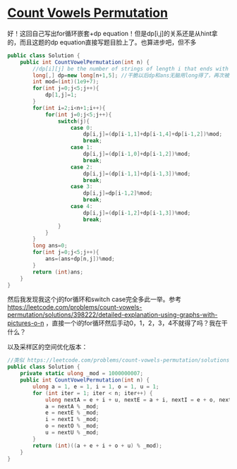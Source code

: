 # [Count Vowels Permutation](https://leetcode.com/problems/count-vowels-permutation)

好！这回自己写出for循环嵌套+dp equation！但是dp[i,j]的关系还是从hint拿的，而且这题的dp equation直接写题目脸上了。也算进步吧，但不多
```c#
public class Solution {
    public int CountVowelPermutation(int n) {
        //dp[i][j] be the number of strings of length i that ends with the j-th vowel
        long[,] dp=new long[n+1,5]; //干脆以后dp和ans无脑用long得了，再次被整数溢出摆了一道wrong answer
        int mod=(int)(1e9+7);
        for(int j=0;j<5;j++){
            dp[1,j]=1;
        }
        for(int i=2;i<n+1;i++){
            for(int j=0;j<5;j++){
                switch(j){
                    case 0:
                        dp[i,j]=(dp[i-1,1]+dp[i-1,4]+dp[i-1,2])%mod;
                        break;
                    case 1:
                        dp[i,j]=(dp[i-1,0]+dp[i-1,2])%mod;
                        break;
                    case 2:
                        dp[i,j]=(dp[i-1,1]+dp[i-1,3])%mod;
                        break;
                    case 3:
                        dp[i,j]=dp[i-1,2]%mod;
                        break;
                    case 4:
                        dp[i,j]=(dp[i-1,2]+dp[i-1,3])%mod;
                        break;  
                }
            }
        }
        long ans=0;
        for(int j=0;j<5;j++){
            ans=(ans+dp[n,j])%mod;
        }
        return (int)ans;
    }
}
```
然后我发现我这个j的for循环和switch case完全多此一举。参考 https://leetcode.com/problems/count-vowels-permutation/solutions/398222/detailed-explanation-using-graphs-with-pictures-o-n ，直接一个i的for循环然后手动0，1，2，3，4不就得了吗？我在干什么？

以及采样区的空间优化版本：
```c#
//类似 https://leetcode.com/problems/count-vowels-permutation/solutions/398286/simple-python-with-diagram
public class Solution {
    private static ulong _mod = 1000000007;
    public int CountVowelPermutation(int n) {
        ulong a = 1, e = 1, i = 1, o = 1, u = 1;
        for (int iter = 1; iter < n; iter++) {
            ulong nextA = e + i + u, nextE = a + i, nextI = e + o, nextO = i, nextU = i + o;
            a = nextA % _mod;
            e = nextE % _mod;
            i = nextI % _mod;
            o = nextO % _mod;
            u = nextU % _mod;
        }
        return (int)((a + e + i + o + u) % _mod);
    }
}
```